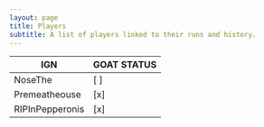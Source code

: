 ```yaml
---
layout: page
title: Players
subtitle: A list of players linked to their runs and history.
---
```


| IGN                | GOAT STATUS |
| ------------------ | --- |
| NoseThe            | [ ] |
| Premeatheouse      | [x] |
| RIPInPepperonis    | [x] |
